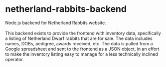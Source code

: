 # netherland-rabbits-backend
Node.js backend for Netherland Rabbits website.  
<br>
This backend exists to provide the frontend with inventory data, specifically a listing of Netherland Dwarf rabbits that are for sale.  The data includes names, DOBs, pedigree, awards received, etc.  The data is pulled from a Google spreadsheet and sent to the frontend as a JSON object, in an effort to make the inventory listing easy to manage for a less technically inclined operator.  
